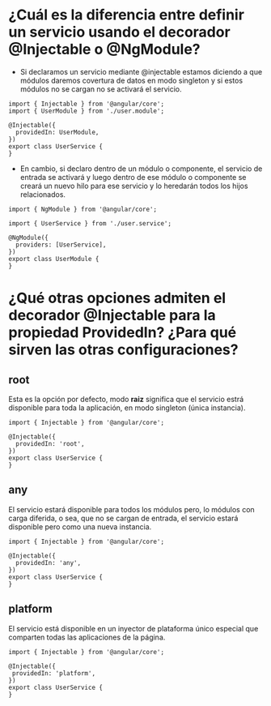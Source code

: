 # ¿Cuál es la diferencia entre definir un servicio usando el decorador @Injectable o @NgModule?

* Si declaramos un servicio mediante @injectable estamos diciendo a que módulos daremos covertura de datos en modo singleton y si estos módulos no se cargan no se activará el servicio.

~~~~
import { Injectable } from '@angular/core';
import { UserModule } from './user.module';

@Injectable({
  providedIn: UserModule,
})
export class UserService {
}
~~~~
* En cambio, si declaro dentro de un módulo o componente, el servicio de entrada se activará y luego dentro de ese módulo o componente se creará un nuevo hilo para ese servicio y lo heredarán todos los hijos relacionados.

~~~~
import { NgModule } from '@angular/core';

import { UserService } from './user.service';

@NgModule({
  providers: [UserService],
})
export class UserModule {
}
~~~~


# ¿Qué otras opciones admiten el decorador @Injectable para la propiedad ProvidedIn? ¿Para qué sirven las otras configuraciones?

## root
Esta es la opción por defecto, modo **raiz** significa que el servicio estrá disponible para toda la aplicación, en modo singleton (única instancia).
~~~~
import { Injectable } from '@angular/core';

@Injectable({
  providedIn: 'root',
})
export class UserService {
}
~~~~

## any

El servicio estará disponible para todos los módulos pero, lo módulos con carga diferida, o sea, que no se cargan de entrada, el servicio estará disponible pero como una nueva instancia.

~~~~
import { Injectable } from '@angular/core';

@Injectable({
  providedIn: 'any',
})
export class UserService {
}
~~~~

## platform

 El servicio está disponible en un inyector de plataforma único especial que comparten todas las aplicaciones de la página.

 ~~~~
import { Injectable } from '@angular/core';

@Injectable({
  providedIn: 'platform',
})
export class UserService {
}
~~~~